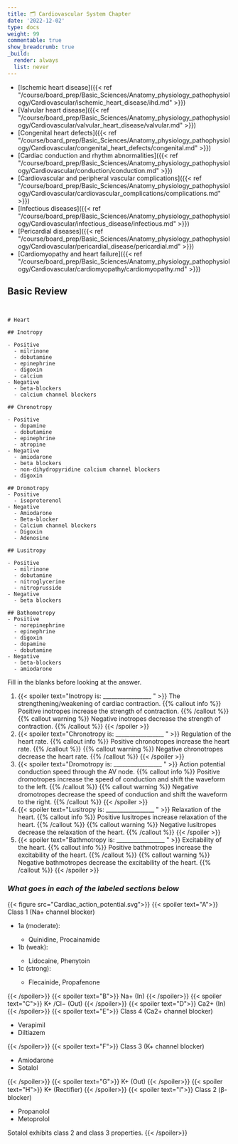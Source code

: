 ```yaml
---
title: 🗂 Cardiovascular System Chapter
date: '2022-12-02'
type: docs
weight: 99
commentable: true
show_breadcrumb: true
_build:
  render: always
  list: never
---
```



- [Ischemic heart disease]({{< ref "/course/board_prep/Basic_Sciences/Anatomy_physiology_pathophysiology/Cardiovascular/ischemic_heart_disease/ihd.md" >}})  
- [Valvular heart disease]({{< ref "/course/board_prep/Basic_Sciences/Anatomy_physiology_pathophysiology/Cardiovascular/valvular_heart_disease/valvular.md" >}})
- [Congenital heart defects]({{< ref "/course/board_prep/Basic_Sciences/Anatomy_physiology_pathophysiology/Cardiovascular/congenital_heart_defects/congenital.md" >}})
- [Cardiac conduction and rhythm abnormalities]({{< ref "/course/board_prep/Basic_Sciences/Anatomy_physiology_pathophysiology/Cardiovascular/conduction/conduction.md" >}})
- [Cardiovascular and peripheral vascular complications]({{< ref "/course/board_prep/Basic_Sciences/Anatomy_physiology_pathophysiology/Cardiovascular/cardiovascular_complications/complications.md" >}}) 
- [Infectious diseases]({{< ref "/course/board_prep/Basic_Sciences/Anatomy_physiology_pathophysiology/Cardiovascular/infectious_disease/infectious.md" >}})
- [Pericardial diseases]({{< ref "/course/board_prep/Basic_Sciences/Anatomy_physiology_pathophysiology/Cardiovascular/pericardial_disease/pericardial.md" >}})
- [Cardiomyopathy and heart failure]({{< ref "/course/board_prep/Basic_Sciences/Anatomy_physiology_pathophysiology/Cardiovascular/cardiomyopathy/cardiomyopathy.md" >}})

## Basic Review

```markmap {height="1000px"}


# Heart

## Inotropy

- Positive
  - milrinone
  - dobutamine
  - epinephrine
  - digoxin
  - calcium
- Negative
  - beta-blockers
  - calcium channel blockers

## Chronotropy

- Positive
  - dopamine
  - dobutamine
  - epinephrine
  - atropine
- Negative
  - amiodarone
  - beta blockers
  - non-dihydropyridine calcium channel blockers
  - digoxin

## Dromotropy
- Positive
  - isoproterenol
- Negative
  - Amiodarone
  - Beta-blocker
  - Calcium channel blockers
  - Digoxin
  - Adenosine

## Lusitropy

- Positive
  - milrinone
  - dobutamine
  - nitroglycerine
  - nitroprusside
- Negative
  - beta blockers

## Bathomotropy
- Positive
  - norepinephrine
  - epinephrine
  - digoxin
  - dopamine
  - dobutamine
- Negative
  - beta-blockers
  - amiodarone

```

Fill in the blanks before looking at the answer.

1. {{< spoiler text="Inotropy is: _________________ " >}}
The strengthening/weakening of cardiac contraction.
{{% callout info %}}
Positive inotropes increase the strength of contraction.
{{% /callout %}}
{{% callout warning %}}
Negative inotropes decrease the strength of contraction.
{{% /callout %}}
{{< /spoiler >}}
2. {{< spoiler text="Chronotropy is: _________________ " >}}
Regulation of the heart rate.
{{% callout info %}}
Positive chronotropes increase the heart rate.
{{% /callout %}}
{{% callout warning %}}
Negative chronotropes decrease the heart rate.
{{% /callout %}}
{{< /spoiler >}}
3. {{< spoiler text="Dromotropy is: _________________ " >}}
Action potential conduction speed through the AV node.
{{% callout info %}}
Positive dromotropes increase the speed of conduction and shift the waveform to the left.
{{% /callout %}}
{{% callout warning %}}
Negative dromotropes decrease the speed of conduction and shift the waveform to the right.
{{% /callout %}}
{{< /spoiler >}}
4. {{< spoiler text="Lusitropy is: _________________ " >}}
Relaxation of the heart.
{{% callout info %}}
Positive lusitropes increase relaxation of the heart.
{{% /callout %}}
{{% callout warning %}}
Negative lusitropes decrease the relaxation of the heart.
{{% /callout %}}
{{< /spoiler >}}
5. {{< spoiler text="Bathmotropy is: _________________ " >}}
Excitability of the heart.
{{% callout info %}}
Positive bathmotropes increase the excitability of the heart.
{{% /callout %}}
{{% callout warning %}}
Negative bathmotropes decrease the excitability of the heart.
{{% /callout %}}
{{< /spoiler >}}

### ***What goes in each of the labeled sections below***
{{< figure src="Cardiac_action_potential.svg">}}
{{< spoiler text="A">}}
Class 1
(Na+ channel blocker)
 <ul>
 <li>1a (moderate):</li>
    <ul><li>Quinidine, Procainamide</li></ul>
 <li>1b (weak):</li>
    <ul><li>Lidocaine, Phenytoin</li></ul>
 <li>1c (strong):</li>
    <ul><li>Flecainide, Propafenone</li></ul>
  </ul>
{{< /spoiler>}}
{{< spoiler text="B">}}
Na+ (In)
{{< /spoiler>}}
{{< spoiler text="C">}}
K+ /Cl− (Out)
{{< /spoiler>}}
{{< spoiler text="D">}}
Ca2+ (In)
{{< /spoiler>}}
{{< spoiler text="E">}}
Class 4
(Ca2+ channel blocker)
 <ul>
 <li>Verapimil</li>
 <li>Diltiazem</li>
  </ul>
{{< /spoiler>}}
{{< spoiler text="F">}}
Class 3
(K+ channel blocker)
 <ul>
 <li>Amiodarone</li>
 <li>Sotalol</li>
  </ul>
{{< /spoiler>}}
{{< spoiler text="G">}}
K+ (Out)
{{< /spoiler>}}
{{< spoiler text="H">}}
K+ (Rectiﬁer)
{{< /spoiler>}}
{{< spoiler text="I">}}
Class 2
(β-blocker)
 <ul>
 <li>Propanolol</li>
 <li>Metoprolol</li>
  </ul>

  Sotalol exhibits class 2 and class 3 properties.
{{< /spoiler>}}